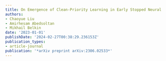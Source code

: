 ```yaml
---
title: On Emergence of Clean-Priority Learning in Early Stopped Neural Networks
authors:
- Chaoyue Liu
- Amirhesam Abedsoltan
- Mikhail Belkin
date: '2023-01-01'
publishDate: '2024-02-27T00:38:29.236153Z'
publication_types:
- article-journal
publication: '*arXiv preprint arXiv:2306.02533*'
---
```

